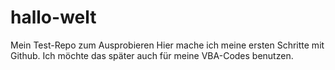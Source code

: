 # hallo-welt

Mein Test-Repo zum Ausprobieren
Hier mache ich meine ersten Schritte mit Github.
Ich möchte das später auch für meine VBA-Codes benutzen.
